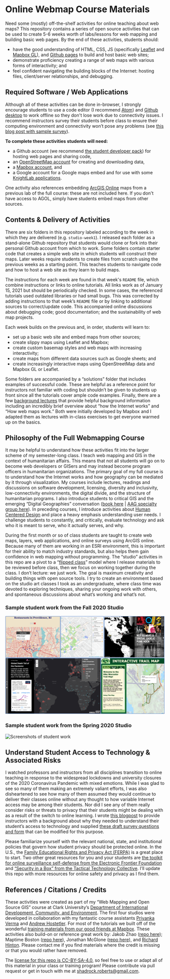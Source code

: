 # Online Webmap Course Materials
Need some (mostly) off-the-shelf activities for online teaching about web maps? This repository contains a series of open source activities that can be used to create 5-6 weeks worth of labs/lessons for web mapping and building basic web pages. By the end of these activities, students should:
- have the good understanding of HTML, CSS, JS (specifically [Leaflet](https://leafletjs.com/) and [Mapbox GL](https://docs.mapbox.com/help/glossary/mapbox-gl/)), and [Github pages](https://pages.github.com/) to build and host basic web sites;
- demonstrate proficiency creating a range of web maps with various forms of interactivity; and
- feel confident navigating the building blocks of the Internet: hosting files, client/server relationships, and debugging.

## Required Software / Web Applications
Although all of these activities can be done in-browser, I strongly encourage students to use a code editor (I recommend [Atom](https://atom.io)) and [Github desktop](https://desktop.github.com) to work offline so they don't lose work due to connectivity issues. I recommend instructors survey their students before class to ensure their computing environment and connectivity won’t pose any problems (see [this blog post with sample survey](https://medium.com/@Shadrock/teaching-in-the-time-of-corona-part-i-7bb97ce6c715)).

**To complete these activities students will need:**
- a Github account (we recommend [the student developer pack](https://education.github.com/pack)) for hosting web pages and sharing code,
- an [OpenStreetMap account](https://www.openstreetmap.org) for creating and downloading data,
- a [Mapbox account](https://www.mapbox.com), and
- a Google account for a Google maps embed and for use with some [KnightLab applications](https://knightlab.northwestern.edu/projects/).

 One activity also references embedding [ArcGIS Online](https://www.arcgis.com/index.html) maps from a previous lab of the full course: these are not included here. If you don't have access to AGOL, simply have students embed maps from other sources.

## Contents & Delivery of Activities
There are six folders in this repository labeled according to the week in which they are delivered (e.g. `studio-week1`). I released each folder as a stand-alone Github repository that students would clone or fork into their personal Github account from which to work. Some folders contain starter code that creates a simple web site in which students will construct their maps. Later weeks require students to create files from scratch using the previous weeks as a starting point. This teaches students to navigate code and how to host a web site as they learn to build maps.

The instructions for each week are found in that week's `README` file, which combine instructions or links to online tutorials. All links work as of January 15, 2021 but should be periodically checked. In some cases, the referenced tutorials used outdated libraries or had small bugs. This was corrected by adding instructions to that week’s `README` file or by linking to additional sources to correct/update code. This accompanied online discussions about debugging code; good documentation; and the sustainability of web map projects.

Each week builds on the previous and, in order, students will learn to:
- set up a basic web site and embed maps from other sources;
- create slippy maps using Leaflet and Mapbox;
- create custom basemap styles and web maps with increasing interactivity;
- create maps from different data sources such as Google sheets; and
- create increasingly interactive maps using OpenStreetMap data and Mapbox GL or Leaflet.

Some folders are accompanied by a “solutions” folder that includes examples of successful code. These are helpful as a reference point for instructors not familiar with coding but shouldn’t be given to students up front since all the tutorials cover ample code examples. Finally, there are a few [background lectures](background-lectures/) that provide helpful background information including an incredibly brief overview about “how the Internet works” and “How web maps work.” Both were initially developed by Mapbox and I adapted them as lectures with in-class exercises to get everyone warmed up on the basics.

## Philosophy of the Full Webmapping Course
It may be helpful to understand how these activities fit into the larger scheme of my semester-long class. I teach web mapping and GIS in the context of humanitarian affairs. This means that not all students will go on to become web developers or GISers and may instead become program officers in humanitarian organizations. The primary goal of my full course is to understand how the Internet works and how geography can be mediated by it through visualization. My courses include lectures, readings and discussions on software development, licensing, diversity and inclusivity, low-connectivity environments, the digital divide, and the structure of humanitarian programs. I also introduce students to critical GIS and the emerging “Digital Geographies” conversation ([book here](https://uk.sagepub.com/en-gb/eur/digital-geographies/book258271) | [AAG specialty group here](https://twitter.com/digitalgeogsg)). In preceding courses, I introduce activities about [Human Centered Design](https://www.designkit.org/human-centered-design) and place a heavy emphasis understanding user needs. I challenge students to constantly, and critically, evaluate technology and ask who it is meant to serve, who it actually serves, and why.

During the first month or so of class students are taught to create web maps, layers, web applications, and online surveys using ArcGIS online. Because many of them are working in an ESRI environment, this is important for their ability to match industry standards, but also helps them gain confidence in web mapping without programming. The “studio” activities in this repo are a pivot to a “[flipped class](https://facultyinnovate.utexas.edu/flipped-classroom)” model where I release materials to be reviewed before class, then we focus on working together during the class. I don’t lecture: we just work. The goal is maximum creativity and building things with open source tools. I try to create an environment based on the studio art classes I took as an undergraduate, where class time was devoted to exploring techniques, sharing your ongoing work with others, and spontaneous discussions about what’s working and what’s not.

### Sample student work from the Fall 2020 Studio
![Screenshots of student work](images/IDCE_30262_F20_studio_thumbnails.png)

### Sample student work from the Spring 2020 Studio
![Screenshots of student work](images/IDCE_30262_studio_thumbnails.png)

## Understand Student Access to Technology & Associated Risks
I watched professors and instructors from all disciplines transition to online teaching in response to the widespread lockdowns and university closures of the 2020 Coronavirus Pandemic with mixed emotions. While I was glad to see so many of them making an extremely valiant efforts, I was also disheartened to see how many of them assumed they would continue to deliver their classes online without any thought to how variable Internet access may be among their students. Nor did I see any of them really consider risks or threats to privacy that their students might be dealing with as a result of the switch to online learning. I wrote [this blogpost](https://medium.com/@Shadrock/teaching-in-the-time-of-corona-part-i-7bb97ce6c715) to provide instructors with a background about why they needed to understand their student’s access to technology and supplied [these draft survey questions and form](https://docs.google.com/document/d/1xcArlcY3EIuTDKAoo4mizWZDsP6t8wpRSMFPTMnVDQU/edit) that can be modified for this purpose.

Please familiarize yourself with the relevant national, state, and institutional policies that govern how student privacy should be protected online. In the U.S., the [Family Educational Rights and Privacy Act (FERPA)](https://studentprivacy.ed.gov/?src=fpco) is a great place to start. Two other great resources for you and your students are [the toolkit for online surveillance self-defense from the Electronic Frontier Foundation]( https://ssd.eff.org) and [“Security in a Box” from the Tactical Technology Collective]( https://securityinabox.org). I’ll update this repo with more resources for online safety and privacy as I find them.   

## References / Citations / Credits
These activities were created as part of my “Web Mapping and Open Source GIS” course at Clark University’s [Department of International Development, Community, and Environment](https://www.clarku.edu/schools/idce/). The first four studios were developed in collaboration with my fantastic course assistants [Priyanka Verma](https://github.com/verma-priyanka/) and [Andrew Hostetler](https://github.com/TheAHostetler). For most of the tutorials we built off of the wonderful [training materials from our good friends at Mapbox](https://github.com/mapbox/web-mapping-curriculum). These activities also build-on or reference great work by: Jakob Zhao ([repo here](https://github.com/jakobzhao/geog371)); Maptime Boston ([repo here](https://github.com/maptimeBoston/leaflet-intro)), Jonathan McGlone ([repo here](http://jmcglone.com/guides/github-pages/)), and [Richard Hinton](https://geography.columbian.gwu.edu/richard-hinton). Please contact me if you find materials where the credit is missing or that you would rather have removed.

The [license for this repo is CC-BY-SA-4.0](https://github.com/Shadrock/webmap-course/blob/master/LICENSE.md), so feel free to use or adapt all of this material in your class or training program! Please contribute via pull request or get in touch with me at shadrock.roberts@gmail.com.
